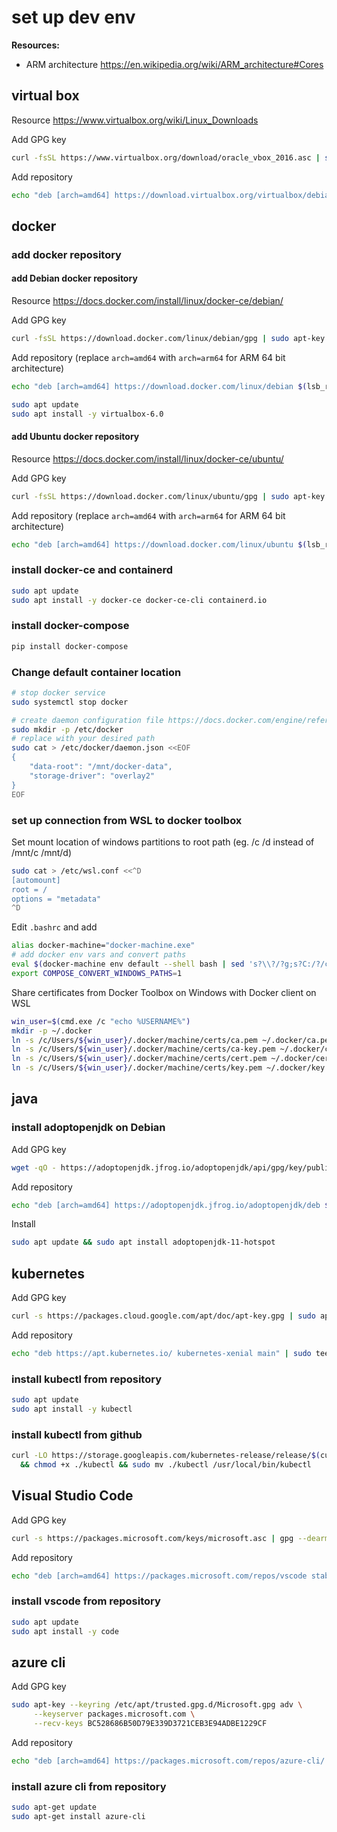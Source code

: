 # set up dev env

**Resources:**

- ARM architecture <https://en.wikipedia.org/wiki/ARM_architecture#Cores>

## virtual box

Resource <https://www.virtualbox.org/wiki/Linux_Downloads>

Add GPG key

```bash
curl -fsSL https://www.virtualbox.org/download/oracle_vbox_2016.asc | sudo apt-key add -
```

Add repository

```bash
echo "deb [arch=amd64] https://download.virtualbox.org/virtualbox/debian $(lsb_release -cs) contrib" | sudo tee /etc/apt/sources.list.d/virtual-box.list
```

## docker

### add docker repository

#### add Debian docker repository

Resource <https://docs.docker.com/install/linux/docker-ce/debian/>

Add GPG key

```bash
curl -fsSL https://download.docker.com/linux/debian/gpg | sudo apt-key add -
```

Add repository (replace `arch=amd64` with `arch=arm64` for ARM 64 bit architecture)

```bash
echo "deb [arch=amd64] https://download.docker.com/linux/debian $(lsb_release -cs) stable" | sudo tee /etc/apt/sources.list.d/docker.list
```

```bash
sudo apt update
sudo apt install -y virtualbox-6.0
```

#### add Ubuntu docker repository

Resource <https://docs.docker.com/install/linux/docker-ce/ubuntu/>

Add GPG key

```bash
curl -fsSL https://download.docker.com/linux/ubuntu/gpg | sudo apt-key add -
```

Add repository (replace `arch=amd64` with `arch=arm64` for ARM 64 bit architecture)

```bash
echo "deb [arch=amd64] https://download.docker.com/linux/ubuntu $(lsb_release -cs) stable" | sudo tee /etc/apt/sources.list.d/docker.list
```

### install docker-ce and containerd

```bash
sudo apt update
sudo apt install -y docker-ce docker-ce-cli containerd.io
```

### install docker-compose

```bash
pip install docker-compose
```

### Change default container location

```bash
# stop docker service
sudo systemctl stop docker

# create daemon configuration file https://docs.docker.com/engine/reference/commandline/dockerd//#daemon-configuration-file
sudo mkdir -p /etc/docker
# replace with your desired path
sudo cat > /etc/docker/daemon.json <<EOF
{
    "data-root": "/mnt/docker-data",
    "storage-driver": "overlay2"
}
EOF
```

### set up connection from WSL to docker toolbox

Set mount location of windows partitions to root path (eg. /c /d instead of /mnt/c /mnt/d)

```bash
sudo cat > /etc/wsl.conf <<^D
[automount]
root = /
options = "metadata"
^D
```

Edit `.bashrc` and add

```bash
alias docker-machine="docker-machine.exe"
# add docker env vars and convert paths
eval $(docker-machine env default --shell bash | sed 's?\\?/?g;s?C:/?/c/?g')
export COMPOSE_CONVERT_WINDOWS_PATHS=1
```

Share certificates from Docker Toolbox on Windows with Docker client on WSL

```bash
win_user=$(cmd.exe /c "echo %USERNAME%")
mkdir -p ~/.docker
ln -s /c/Users/${win_user}/.docker/machine/certs/ca.pem ~/.docker/ca.pem
ln -s /c/Users/${win_user}/.docker/machine/certs/ca-key.pem ~/.docker/ca-key.pem
ln -s /c/Users/${win_user}/.docker/machine/certs/cert.pem ~/.docker/cert.pem
ln -s /c/Users/${win_user}/.docker/machine/certs/key.pem ~/.docker/key.pem
```
## java

### install adoptopenjdk on Debian

Add GPG key

```bash
wget -qO - https://adoptopenjdk.jfrog.io/adoptopenjdk/api/gpg/key/public | sudo apt-key add -
```

Add repository

```bash
echo "deb [arch=amd64] https://adoptopenjdk.jfrog.io/adoptopenjdk/deb $(lsb_release -cs) main" | sudo tee /etc/apt/sources.list.d/adoptopenjdk.list
```

Install

```bash
sudo apt update && sudo apt install adoptopenjdk-11-hotspot
```

## kubernetes

Add GPG key

```bash
curl -s https://packages.cloud.google.com/apt/doc/apt-key.gpg | sudo apt-key add -
```

Add repository

```bash
echo "deb https://apt.kubernetes.io/ kubernetes-xenial main" | sudo tee /etc/apt/sources.list.d/kubernetes.list
```

### install kubectl from repository

```bash
sudo apt update
sudo apt install -y kubectl
```

### install kubectl from github

```bash
curl -LO https://storage.googleapis.com/kubernetes-release/release/$(curl -s https://storage.googleapis.com/kubernetes-release/release/stable.txt)/bin/linux/amd64/kubectl \
  && chmod +x ./kubectl && sudo mv ./kubectl /usr/local/bin/kubectl
```

## Visual Studio Code

Add GPG key

```bash
curl -s https://packages.microsoft.com/keys/microsoft.asc | gpg --dearmor | sudo apt-key add -
```

Add repository

```bash
echo "deb [arch=amd64] https://packages.microsoft.com/repos/vscode stable main" | sudo tee /etc/apt/sources.list.d/vscode.list
```

### install vscode from repository

```bash
sudo apt update
sudo apt install -y code
```

## azure cli

Add GPG key

```bash
sudo apt-key --keyring /etc/apt/trusted.gpg.d/Microsoft.gpg adv \
     --keyserver packages.microsoft.com \
     --recv-keys BC528686B50D79E339D3721CEB3E94ADBE1229CF
```

Add repository

```bash
echo "deb [arch=amd64] https://packages.microsoft.com/repos/azure-cli/ $(lsb_release -cs) main" | sudo tee /etc/apt/sources.list.d/azure-cli.list
```

### install azure cli from repository

```bash
sudo apt-get update
sudo apt-get install azure-cli
```